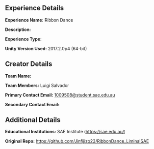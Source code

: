 ## Experience Details

**Experience Name:** Ribbon Dance

**Description:** 

**Experience Type:** 

**Unity Version Used:** 2017.2.0p4 (64-bit)



## Creator Details

**Team Name:** 

**Team Members:** Luigi Salvador

**Primary Contact Email:** <1009508@student.sae.edu.au>

**Secondary Contact Email:** 



## Additional Details

**Educational Institutions:** SAE Institute (<https://sae.edu.au/>)

**Original Repo:** <https://github.com/Jinfijizo23/RibbonDance_LiminalSAE>

